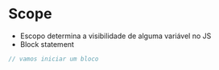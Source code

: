 # Scope

* Escopo determina a visibilidade de alguma variável no JS
*  Block statement

```js
// vamos iniciar um bloco


```